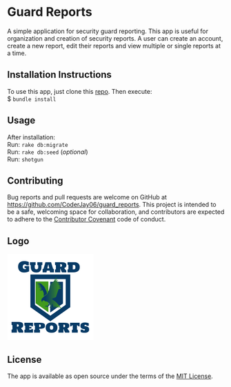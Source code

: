 
# Guard Reports

A simple application for security guard reporting. This app is useful for organization and creation of security reports. A user can create an account, create a new report, edit their reports and view multiple or single reports at a time. 

## Installation Instructions 

To use this app, just clone this [repo](https://github.com/CoderJay06/guard_reports). Then execute:<br>
$ `bundle install`

## Usage 

After installation:<br>
 Run: `rake db:migrate` <br>
 Run: `rake db:seed` (*optional*) <br>
 Run: `shotgun`
## Contributing

Bug reports and pull requests are welcome on GitHub at https://github.com/CoderJay06/guard_reports. This project is intended to be a safe, welcoming space for collaboration, and contributors are expected to adhere to the [Contributor Covenant](http://contributor-covenant.org) code of conduct.

## Logo
![Image of Guard Reports logo](https://github.com/CoderJay06/guard_reports/blob/master/public/images/guard-reports-logo.png)

## License

The app is available as open source under the terms of the [MIT License](https://opensource.org/licenses/MIT).
